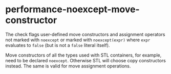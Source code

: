 # performance-noexcept-move-constructor

The check flags user-defined move constructors and assignment operators
not marked with `noexcept` or marked with `noexcept(expr)` where `expr`
evaluates to `false` (but is not a `false` literal itself).

Move constructors of all the types used with STL containers, for
example, need to be declared `noexcept`. Otherwise STL will choose copy
constructors instead. The same is valid for move assignment operations.
